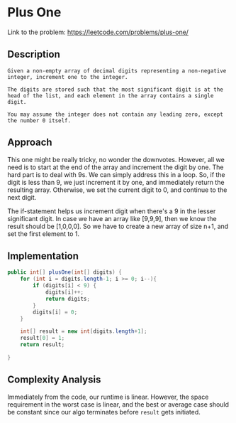 # Plus One

Link to the problem: https://leetcode.com/problems/plus-one/

## Description
```
Given a non-empty array of decimal digits representing a non-negative integer, increment one to the integer.

The digits are stored such that the most significant digit is at the head of the list, and each element in the array contains a single digit.

You may assume the integer does not contain any leading zero, except the number 0 itself.
```

## Approach

This one might be really tricky, no wonder the downvotes. However, all we need is to start at the end of the array and increment the digit by one. The hard part is to deal with 9s. We can simply address this in a loop. So, if the digit is less than 9, we just increment it by one, and immediately return the resulting array. Otherwise, we set the current digit to 0, and continue to the next digit. 

The if-statement helps us increment digit when there's a 9 in the lesser significant digit. In case we have an array like [9,9,9], then we know the result should be [1,0,0,0]. So we have to create a new array of size n+1, and set the first element to 1.

## Implementation

```java
public int[] plusOne(int[] digits) {
    for (int i = digits.length-1; i >= 0; i--){
        if (digits[i] < 9) {
            digits[i]++;
            return digits;
        }
        digits[i] = 0;
    }

    int[] result = new int[digits.length+1];
    result[0] = 1;
    return result;

}
```

## Complexity Analysis
Immediately from the code, our runtime is linear. However, the space requirement in the worst case is linear, and the best or average case should be constant since our algo terminates before `result` gets initiated.